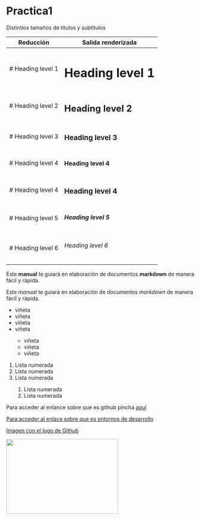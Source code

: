 # Practica1
<caption>Distintios tamaños de títulos y subtítulos</caption>

| Reducción     |  Salida renderizada                 |
| ------------- | ----------------------------------- |
| # Heading level 1 |  <h1>Heading level 1</h1>       |
| # Heading level 2 |<h2>Heading level 2</h2>         |
| # Heading level 3 |<h3>Heading level 3</h3>         |
| # Heading level 4 |<h4>Heading level 4</h4>         |                 
| # Heading level 4 |<h3>Heading level 4</h3>         |
| # Heading level 5 |<h5>Heading level 5</h5>         |
| # Heading level 6 |<h6>Heading level 6</h6>         |

<p>Este <b>manual</b> te guiará en elaboración de documentos <b>markdown</b> de manera fácil y rápida.</p>
<p>Este <i>manual</i> te guiará en elaboración de documentos <i>markdown</i> de manera fácil y rápida.</p>

<ul>
  <li>viñeta</li>
  <li>viñeta</li>
  <li>viñeta</li>
  <li>viñeta</li>
    <ul>
      <li>viñeta</li>
      <li>viñeta</li>
      <li>viñeta</li> 
    </ul>
</ul>
<ol>
<li>Lista numerada</li>
<li>Lista numerada</li>
<li>Lista numerada</li>
  <ol>
      <li>Lista numerada</li>
      <li>Lista numerada</li>

    
  </ol> 
</ol>
<p>Para acceder al enlance sobre que es github pincha <a href="https://es.wikipedia.org/wiki/GitHub#:~:text=GitHub%20es%20una%20forja%20(plataforma,escrito%20en%20Ruby%20on%20Rails.">aquí</p>
  <p>Para acceder al enlace sobre que es entornos de desarrollo <a href="https://es.wikipedia.org/wiki/Entorno_de_desarrollo_integrado#:~:text=Un%20entorno%20de%20desarrollo%20integrado,programador%20el%20desarrollo%20de%20software."> </p>

<p>Imagen con el logo de Github</p>
<img src="C:\Users\USUARIO\Downloads\LogoGithub.jpg" width="300" height="200" alt"Logo Github">
